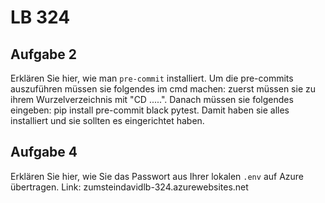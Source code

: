 # LB 324

## Aufgabe 2
Erklären Sie hier, wie man `pre-commit` installiert.
Um die pre-commits auszuführen müssen sie folgendes im cmd machen: zuerst müssen sie zu ihrem Wurzelverzeichnis mit "CD .....". Danach müssen sie folgendes eingeben: pip install pre-commit black pytest. Damit haben sie alles installiert und sie sollten es eingerichtet haben.

## Aufgabe 4
Erklären Sie hier, wie Sie das Passwort aus Ihrer lokalen `.env` auf Azure übertragen.
Link: zumsteindavidlb-324.azurewebsites.net